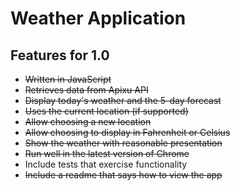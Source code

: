 # Weather Application


## Features for 1.0

- ~~Written in JavaScript~~
- ~~Retrieves data from Apixu API~~
- ~~Display today's weather and the 5-day forecast~~
- ~~Uses the current location (if supported)~~
- ~~Allow choosing a new location~~
- ~~Allow choosing to display in Fahrenheit or Celsius~~
- ~~Show the weather with reasonable presentation~~
- ~~Run well in the latest version of Chrome~~
- Include tests that exercise functionality
- ~~Include a readme that says how to view the app~~